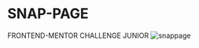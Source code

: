 # SNAP-PAGE
FRONTEND-MENTOR CHALLENGE JUNIOR
![snappage](https://user-images.githubusercontent.com/68082868/217390834-c94c7fc7-7cf7-4dd8-ba88-2720ddb020c7.JPG)
